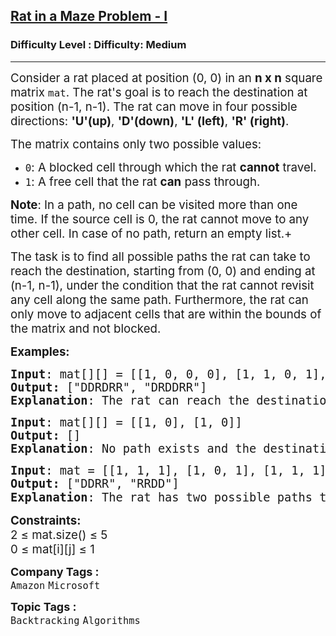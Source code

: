 <h2><a href="https://www.geeksforgeeks.org/problems/rat-in-a-maze-problem/1">Rat in a Maze Problem - I</a></h2><h3>Difficulty Level : Difficulty: Medium</h3><hr><div class="problems_problem_content__Xm_eO"><p><span style="font-size: 14pt;">Consider a rat placed at position (0, 0) in an <strong>n x n</strong> square matrix <code>mat</code>. The rat's goal is to reach the destination at position (n-1, n-1). The rat can move in four possible directions:&nbsp;<strong>'U'(up)</strong>,&nbsp;<strong>'D'(down)</strong>,&nbsp;<strong>'L' (left)</strong>,&nbsp;<strong>'R' (right)</strong>.</span></p>
<p><span style="font-size: 14pt;">The matrix contains only two possible values:</span></p>
<ul>
<li><span style="font-size: 14pt;"><code>0</code>: A blocked cell through which the rat <strong>cannot</strong> travel.</span></li>
<li><span style="font-size: 14pt;"><code>1</code>: A free cell that the rat <strong>can</strong> pass through.</span></li>
</ul>
<p><span style="font-size: 14pt;"><strong>Note</strong>: In a path, no cell can be visited more than one time.&nbsp;If the source cell is 0, the rat cannot move to any other cell. In case of no path, return an empty list.+<br></span></p>
<p><span style="font-size: 14pt;">The task is to find all possible paths the rat can take to reach the destination, starting from (0, 0) and ending at (n-1, n-1), under the condition that the rat cannot revisit any cell along the same path. Furthermore, the rat can only move to adjacent cells that are within the bounds of the matrix and not blocked.</span></p>
<p><span style="font-size: 14pt;"><strong>Examples:</strong></span></p>
<pre><span style="font-size: 14pt;"><strong>Input</strong>: mat[][] = [[1, 0, 0, 0], [1, 1, 0, 1], [1, 1, 0, 0], [0, 1, 1, 1]]
<strong>Output: </strong>[<span class="hljs-string">"DDRDRR"</span>, <span class="hljs-string">"DRDDRR"</span>]
<strong>Explanation</strong>: The rat can reach the destination at (3, 3) from (0, 0) by two paths - DRDDRR and DDRDRR, when printed in sorted order we get DDRDRR DRDDRR.</span></pre>
<pre><span style="font-size: 14pt;"><strong>Input</strong>: mat[][] = [[1, 0], [1, 0]]
<strong>Output: </strong>[]
<strong>Explanation</strong>: No path exists and the destination cell is blocked.
</span></pre>
<pre><span style="font-size: 14pt;"><strong>Input</strong>: mat = <span class="hljs-string">[[1, 1, 1], [1, 0, 1], [1, 1, 1]]</span>
<strong>Output: </strong>[<span class="hljs-string">"DDRR"</span>, <span class="hljs-string">"RRDD"</span>]
<strong>Explanation</strong>: The rat has two possible paths to reach the destination: <span class="hljs-number" style="font-family: -apple-system, BlinkMacSystemFont, 'Segoe UI', Roboto, Oxygen, Ubuntu, Cantarell, 'Open Sans', 'Helvetica Neue', sans-serif;">1.</span><span style="font-family: -apple-system, BlinkMacSystemFont, 'Segoe UI', Roboto, Oxygen, Ubuntu, Cantarell, 'Open Sans', 'Helvetica Neue', sans-serif;"> </span><span class="hljs-string" style="font-family: -apple-system, BlinkMacSystemFont, 'Segoe UI', Roboto, Oxygen, Ubuntu, Cantarell, 'Open Sans', 'Helvetica Neue', sans-serif;">"DDRR" </span><span class="hljs-number" style="font-family: -apple-system, BlinkMacSystemFont, 'Segoe UI', Roboto, Oxygen, Ubuntu, Cantarell, 'Open Sans', 'Helvetica Neue', sans-serif;">2.</span><span style="font-family: -apple-system, BlinkMacSystemFont, 'Segoe UI', Roboto, Oxygen, Ubuntu, Cantarell, 'Open Sans', 'Helvetica Neue', sans-serif;"> </span><span class="hljs-string" style="font-family: -apple-system, BlinkMacSystemFont, 'Segoe UI', Roboto, Oxygen, Ubuntu, Cantarell, 'Open Sans', 'Helvetica Neue', sans-serif;">"RRDD", </span><span style="font-family: -apple-system, BlinkMacSystemFont, 'Segoe UI', Roboto, Oxygen, Ubuntu, Cantarell, 'Open Sans', 'Helvetica Neue', sans-serif;">These are returned </span><span class="hljs-keyword" style="font-family: -apple-system, BlinkMacSystemFont, 'Segoe UI', Roboto, Oxygen, Ubuntu, Cantarell, 'Open Sans', 'Helvetica Neue', sans-serif;">in</span><span style="font-family: -apple-system, BlinkMacSystemFont, 'Segoe UI', Roboto, Oxygen, Ubuntu, Cantarell, 'Open Sans', 'Helvetica Neue', sans-serif;"> lexicographically sorted order.</span></span></pre>
<p><span style="font-size: 14pt;"><strong>Constraints:</strong><br>2 ≤ mat.size() ≤ 5<br>0 ≤ mat[i][j] ≤ 1</span></p></div><p><span style=font-size:18px><strong>Company Tags : </strong><br><code>Amazon</code>&nbsp;<code>Microsoft</code>&nbsp;<br><p><span style=font-size:18px><strong>Topic Tags : </strong><br><code>Backtracking</code>&nbsp;<code>Algorithms</code>&nbsp;